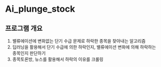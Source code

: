 # Ai_plunge_stock

## 프로그램 개요

1. 밸류에이션에 변화없는 단기 수급 문제로 하락한 종목을 찾아내는 알고리즘
2. 딥러닝을 활용해서 단기 수급에 의한 하락인지, 밸류에이션 변화에 의해 하락하는 종목인지 판단하기
3. 종목토론방, 뉴스를 활용해서 하락의 이유를 크롤링
